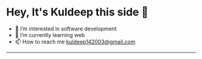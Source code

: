
 # Hey, It's Kuldeep this side 👋

- 👀 I’m interested in software development 
- 🌱 I’m currently learning web
- 📫 How to reach me kuldeep142003@gmail.com
--- 
<!---
kuldeepsingh14/kuldeepsingh14 is a ✨ special ✨ repository because its `README.md` (this file) appears on your GitHub profile.
You can click the Preview link to take a look at your changes.
--->
